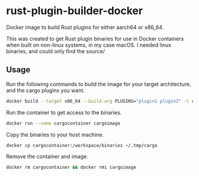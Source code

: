 # rust-plugin-builder-docker
Docker image to build Rust plugins for either aarch64 or x86_64.

This was created to get Rust plugin binaries for use in Docker containers when built on non-linux systems, in my case macOS. I needed linux binaries, and could only find the source/

## Usage
Run the following commands to build the image for your target architecture, and the cargo plugins you want.
```bash
docker build --target x86_64 --build-arg PLUGINS="plugin1 plugin2" -t cargoimage .
```
Run the container to get access to the binaries.
```bash
docker run --name cargocontainer cargoimage
```
Copy the binaries to your host machine.
```bash
docker cp cargocontainer:/workspace/binaries ~/.tmp/cargo
```
Remove the container and image.
```bash
docker rm cargocontainer && docker rmi cargoimage
```
